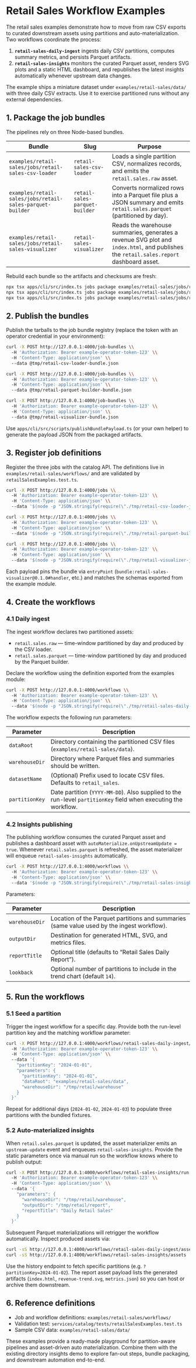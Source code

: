 # Retail Sales Workflow Examples

The retail sales examples demonstrate how to move from raw CSV exports to curated downstream assets using partitions and auto-materialization. Two workflows coordinate the process:

1. **`retail-sales-daily-ingest`** ingests daily CSV partitions, computes summary metrics, and persists Parquet artifacts.
2. **`retail-sales-insights`** monitors the curated Parquet asset, renders SVG plots and a static HTML dashboard, and republishes the latest insights automatically whenever upstream data changes.

The example ships a miniature dataset under `examples/retail-sales/data/` with three daily CSV extracts. Use it to exercise partitioned runs without any external dependencies.

## 1. Package the job bundles

The pipelines rely on three Node-based bundles.

| Bundle | Slug | Purpose |
| ------ | ---- | ------- |
| `examples/retail-sales/jobs/retail-sales-csv-loader` | `retail-sales-csv-loader` | Loads a single partition CSV, normalizes records, and emits the `retail.sales.raw` asset.
| `examples/retail-sales/jobs/retail-sales-parquet-builder` | `retail-sales-parquet-builder` | Converts normalized rows into a Parquet file plus a JSON summary and emits `retail.sales.parquet` (partitioned by day).
| `examples/retail-sales/jobs/retail-sales-visualizer` | `retail-sales-visualizer` | Reads the warehouse summaries, generates a revenue SVG plot and `index.html`, and publishes the `retail.sales.report` dashboard asset.

Rebuild each bundle so the artifacts and checksums are fresh:

```bash
npx tsx apps/cli/src/index.ts jobs package examples/retail-sales/jobs/retail-sales-csv-loader --force
npx tsx apps/cli/src/index.ts jobs package examples/retail-sales/jobs/retail-sales-parquet-builder --force
npx tsx apps/cli/src/index.ts jobs package examples/retail-sales/jobs/retail-sales-visualizer --force
```

## 2. Publish the bundles

Publish the tarballs to the job bundle registry (replace the token with an operator credential in your environment):

```bash
curl -X POST http://127.0.0.1:4000/job-bundles \\
  -H 'Authorization: Bearer example-operator-token-123' \\
  -H 'Content-Type: application/json' \\
  --data @tmp/retail-csv-loader-bundle.json

curl -X POST http://127.0.0.1:4000/job-bundles \\
  -H 'Authorization: Bearer example-operator-token-123' \\
  -H 'Content-Type: application/json' \\
  --data @tmp/retail-parquet-builder-bundle.json

curl -X POST http://127.0.0.1:4000/job-bundles \\
  -H 'Authorization: Bearer example-operator-token-123' \\
  -H 'Content-Type: application/json' \\
  --data @tmp/retail-visualizer-bundle.json
```

Use `apps/cli/src/scripts/publishBundlePayload.ts` (or your own helper) to generate the payload JSON from the packaged artifacts.

## 3. Register job definitions

Register the three jobs with the catalog API. The definitions live in `examples/retail-sales/workflows/` and are validated by `retailSalesExamples.test.ts`.

```bash
curl -X POST http://127.0.0.1:4000/jobs \\
  -H 'Authorization: Bearer example-operator-token-123' \\
  -H 'Content-Type: application/json' \\
  --data '$(node -p "JSON.stringify(require(\"./tmp/retail-csv-loader-job.json\"))")'

curl -X POST http://127.0.0.1:4000/jobs \\
  -H 'Authorization: Bearer example-operator-token-123' \\
  -H 'Content-Type: application/json' \\
  --data '$(node -p "JSON.stringify(require(\"./tmp/retail-parquet-builder-job.json\"))")'

curl -X POST http://127.0.0.1:4000/jobs \\
  -H 'Authorization: Bearer example-operator-token-123' \\
  -H 'Content-Type: application/json' \\
  --data '$(node -p "JSON.stringify(require(\"./tmp/retail-visualizer-job.json\"))")'
```

Each payload pins the bundle via `entryPoint` (`bundle:retail-sales-visualizer@0.1.0#handler`, etc.) and matches the schemas exported from the example module.

## 4. Create the workflows

### 4.1 Daily ingest

The ingest workflow declares two partitioned assets:

- `retail.sales.raw` — time-window partitioned by day and produced by the CSV loader.
- `retail.sales.parquet` — time-window partitioned by day and produced by the Parquet builder.

Declare the workflow using the definition exported from the examples module:

```bash
curl -X POST http://127.0.0.1:4000/workflows \\
  -H 'Authorization: Bearer example-operator-token-123' \\
  -H 'Content-Type: application/json' \\
  --data '$(node -p "JSON.stringify(require(\"./tmp/retail-sales-daily-ingest.json\"))")'
```

The workflow expects the following run parameters:

| Parameter | Description |
| --------- | ----------- |
| `dataRoot` | Directory containing the partitioned CSV files (`examples/retail-sales/data`). |
| `warehouseDir` | Directory where Parquet files and summaries should be written. |
| `datasetName` | (Optional) Prefix used to locate CSV files. Defaults to `retail_sales`. |
| `partitionKey` | Date partition (`YYYY-MM-DD`). Also supplied to the run-level `partitionKey` field when executing the workflow. |

### 4.2 Insights publishing

The publishing workflow consumes the curated Parquet asset and publishes a dashboard asset with `autoMaterialize.onUpstreamUpdate = true`. Whenever `retail.sales.parquet` is refreshed, the asset materializer will enqueue `retail-sales-insights` automatically.

```bash
curl -X POST http://127.0.0.1:4000/workflows \\
  -H 'Authorization: Bearer example-operator-token-123' \\
  -H 'Content-Type: application/json' \\
  --data '$(node -p "JSON.stringify(require(\"./tmp/retail-sales-insights.json\"))")'
```

Parameters:

| Parameter | Description |
| --------- | ----------- |
| `warehouseDir` | Location of the Parquet partitions and summaries (same value used by the ingest workflow). |
| `outputDir` | Destination for generated HTML, SVG, and metrics files. |
| `reportTitle` | Optional title (defaults to “Retail Sales Daily Report”). |
| `lookback` | Optional number of partitions to include in the trend chart (default `14`). |

## 5. Run the workflows

### 5.1 Seed a partition

Trigger the ingest workflow for a specific day. Provide both the run-level partition key and the matching workflow parameter:

```bash
curl -X POST http://127.0.0.1:4000/workflows/retail-sales-daily-ingest/run \\
  -H 'Authorization: Bearer example-operator-token-123' \\
  -H 'Content-Type: application/json' \\
  --data '{
    "partitionKey": "2024-01-01",
    "parameters": {
      "partitionKey": "2024-01-01",
      "dataRoot": "examples/retail-sales/data",
      "warehouseDir": "/tmp/retail/warehouse"
    }
  }'
```

Repeat for additional days (`2024-01-02`, `2024-01-03`) to populate three partitions with the bundled fixtures.

### 5.2 Auto-materialized insights

When `retail.sales.parquet` is updated, the asset materializer emits an `upstream-update` event and enqueues `retail-sales-insights`. Provide the static parameters once via manual run so the workflow knows where to publish output:

```bash
curl -X POST http://127.0.0.1:4000/workflows/retail-sales-insights/run \\
  -H 'Authorization: Bearer example-operator-token-123' \\
  -H 'Content-Type: application/json' \\
  --data '{
    "parameters": {
      "warehouseDir": "/tmp/retail/warehouse",
      "outputDir": "/tmp/retail/report",
      "reportTitle": "Daily Retail Sales"
    }
  }'
```

Subsequent Parquet materializations will retrigger the workflow automatically. Inspect produced assets via:

```bash
curl -sS http://127.0.0.1:4000/workflows/retail-sales-daily-ingest/assets | jq
curl -sS http://127.0.0.1:4000/workflows/retail-sales-insights/assets | jq
```

Use the history endpoint to fetch specific partitions (e.g. `?partitionKey=2024-01-02`). The report asset payload lists the generated artifacts (`index.html`, `revenue-trend.svg`, `metrics.json`) so you can host or archive them downstream.

## 6. Reference definitions

- Job and workflow definitions: `examples/retail-sales/workflows/`
- Validation test: `services/catalog/tests/retailSalesExamples.test.ts`
- Sample CSV data: `examples/retail-sales/data/`

These examples provide a ready-made playground for partition-aware pipelines and asset-driven auto materialization. Combine them with the existing directory insights demo to explore fan-out steps, bundle packaging, and downstream automation end-to-end.
